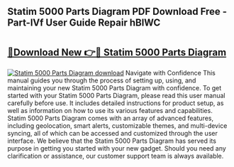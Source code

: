 ## Statim 5000 Parts Diagram PDF Download Free - Part-lVf User Guide Repair hBlWC

# <h2><a href="http://dfhv52.blite.top/?on=Statim+5000+Parts+Diagram">🔗Download New 👉🔴 Statim 5000 Parts Diagram</a></h2>

[![Statim 5000 Parts Diagram download](https://i.imgur.com/lujVjoI.png)](http://dfhv52.blite.top/?on=Statim+5000+Parts+Diagram)
Navigate with Confidence This manual guides you through the process of setting up, using, and maintaining your new Statim 5000 Parts Diagram with confidence. To get started with your Statim 5000 Parts Diagram, please read this user manual carefully before use. It includes detailed instructions for product setup, as well as information on how to use its various features and capabilities. Statim 5000 Parts Diagram comes with an array of advanced features, including geolocation, smart alerts, customizable themes, and multi-device syncing, all of which can be accessed and customized through the user interface. We believe that the Statim 5000 Parts Diagram has served its purpose in getting you started with your new gadget. Should you need any clarification or assistance, our customer support team is always available.
